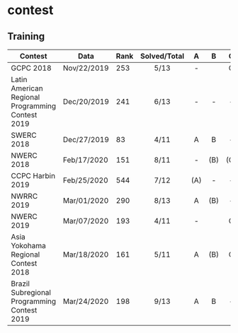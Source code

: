 # contest

## Training
| Contest | Data | Rank | Solved/Total |A|B|C|D|E|F|G|H|I|J|K|L|M|
|-|-|-|:-:|:-:|:-:|:-:|:-:|:-:|:-:|:-:|:-:|:-:|:-:|:-:|:-:|:-:|
| GCPC  2018                                       | Nov/22/2019 | 253 | 5/13   |-||C||E|F|-|-|I|-|-|-|(M)|
| Latin American Regional Programming Contest 2019 | Dec/20/2019 | 241 | 6/13   |-|-|-|-|E|-|-|-|I|-|K|L|M|
| SWERC 2018                                       | Dec/27/2019 | 83  | 4/11   |A|B|-|D|E|-|(G)|-|-|-|-|-|-|
| NWERC 2018                                       | Feb/17/2020 | 151 | 8/11   |-|(B)|(C)|-|(E)|-|(G)|H|I|(J)|K|
| CCPC Harbin 2019                                 | Feb/25/2020 | 544 | 7/12   |(A)|-|-|-|(E)|F|-|-|(I)|J|K|(L)|
| NWRRC 2019                                       | Mar/01/2020 | 290 | 8/13   |A|(B)|-|-|E|-|-|(H)|(I)|J|(K)|-|M|
| NWERC 2019                                       | Mar/07/2020 | 193 | 4/11   |-||C|-|E|F|-|-|I|-|-|
| Asia Yokohama Regional Contest 2018              | Mar/18/2020 | 161 | 5/11   |A|(B)|C|-|-|-|G|-|-|-|K|
| Brazil Subregional Programming Contest 2019      | Mar/24/2020 | 198 | 9/13   |A|B|-|D|-|-|(G)|H|(I)|(J)|-|L|M|
